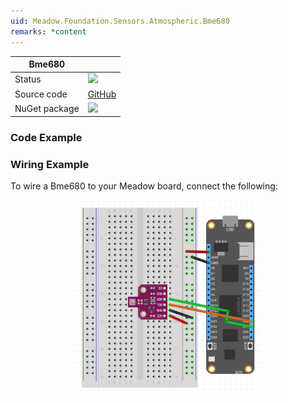 ```yaml
---
uid: Meadow.Foundation.Sensors.Atmospheric.Bme680
remarks: *content
---
```


| Bme680 | |
|--------|--------|
| Status | <img src="https://img.shields.io/badge/Working-brightgreen" style="width: auto; height: -webkit-fill-available;" /> |
| Source code | [GitHub](https://github.com/WildernessLabs/Meadow.Foundation/tree/master/Source/Meadow.Foundation.Peripherals/Sensors.Atmospheric.Bme680) |
| NuGet package | <a href="https://www.nuget.org/packages/Meadow.Foundation.Sensors.Atmospheric.Bme680/" target="_blank"><img src="https://img.shields.io/nuget/v/Meadow.Foundation.Sensors.Atmospheric.Bme680.svg?label=Meadow.Foundation.Sensors.Atmospheric.Bme680" /></a> |

### Code Example


### Wiring Example

To wire a Bme680 to your Meadow board, connect the following:

<img src="../../API_Assets/Meadow.Foundation.Sensors.Atmospheric.Bme680/Bme680_Fritzing.png" 
    style="width: 60%; display: block; margin-left: auto; margin-right: auto;" />